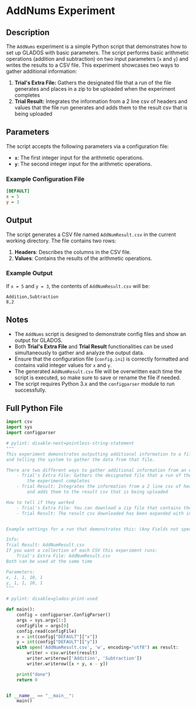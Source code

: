 # AddNums Experiment

## Description
The `AddNums` experiment is a simple Python script that demonstrates how to set up GLADOS with basic parameters. The script performs basic arithmetic operations (addition and subtraction) on two input parameters (`x` and `y`) and writes the results to a CSV file. This experiment showcases two ways to gather additional information:
1. **Trial's Extra File:** Gathers the designated file that a run of the file generates and places in a zip to be uploaded when
        the experiment completes
2. **Trial Result:** Integrates the information from a 2 line csv of headers and values that the file run generates
        and adds them to the result csv that is being uploaded

## Parameters
The script accepts the following parameters via a configuration file:
- **`x`**: The first integer input for the arithmetic operations.
- **`y`**: The second integer input for the arithmetic operations.

### Example Configuration File
```ini
[DEFAULT]
x = 5
y = 3
```

## Output
The script generates a CSV file named `AddNumResult.csv` in the current working directory. The file contains two rows:
1. **Headers**: Describes the columns in the CSV file.
2. **Values**: Contains the results of the arithmetic operations.

### Example Output
If `x = 5` and `y = 3`, the contents of `AddNumResult.csv` will be:
```csv
Addition,Subtraction
8,2
```

## Notes
- The `AddNums` script is designed to demonstrate config files and show an output for GLADOS.
- Both **Trial's Extra File** and **Trial Result** functionalities can be used simultaneously to gather and analyze the output data.
- Ensure that the configuration file (`config.ini`) is correctly formatted and contains valid integer values for `x` and `y`.
- The generated `AddNumResult.csv` file will be overwritten each time the script is executed, so make sure to save or rename the file if needed.
- The script requires Python 3.x and the `configparser` module to run successfully.

## Full Python File

```py
import csv
import sys
import configparser

# pylint: disable-next=pointless-string-statement
"""
This experiment demonstrates outputting additional information to a file
and telling the system to gather the data from that file.

There are two different ways to gather additional information from an experiment
    - Trial's Extra File: Gathers the designated file that a run of the file generates and places in a zip to be uploaded when
        the experiment completes
    - Trial Result: Integrates the information from a 2 line csv of headers and values that the file run generates
        and adds them to the result csv that is being uploaded

How to tell if they worked
    - Trial's Extra File: You can download a zip file that contains the different output files specified
    - Trial Result: The result csv downloaded has been expanded with information from the specified file


Example settings for a run that demonstrates this: (Any Fields not specified can be left blank or to whatever their default is)

Info:
Trial Result: AddNumResult.csv
If you want a collection of each CSV this experiment runs:
    Trial's Extra File: AddNumResult.csv
Both can be used at the same time

Parameters:
x, 1, 1, 10, 1
y, 1, 1, 10, 1
"""

# pylint: disable=glados-print-used

def main():
    config = configparser.ConfigParser()
    args = sys.argv[1:]
    configFile = args[0]
    config.read(configFile)
    x = int(config["DEFAULT"]["x"])
    y = int(config["DEFAULT"]["y"])
    with open('AddNumResult.csv', 'w', encoding="utf8") as result:
        writer = csv.writer(result)
        writer.writerow(['Addition', 'Subtraction'])
        writer.writerow([x + y, x - y])

    print("done")
    return 0


if __name__ == "__main__":
    main()

```